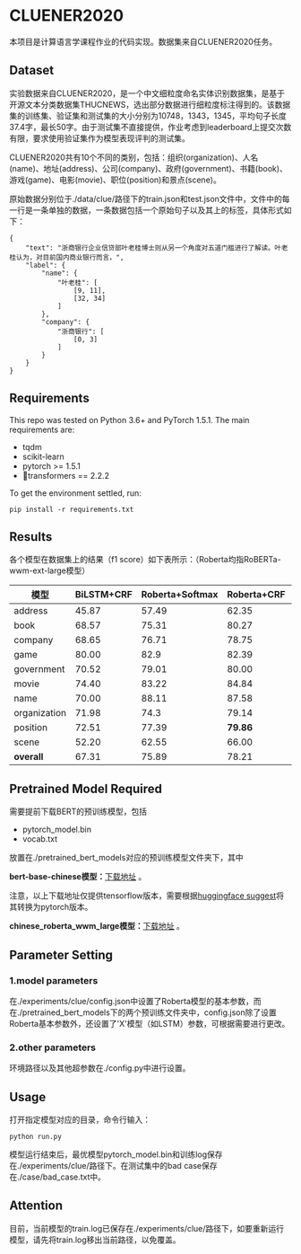 # CLUENER2020

本项目是计算语言学课程作业的代码实现。数据集来自CLUENER2020任务。

## Dataset

实验数据来自CLUENER2020，是一个中文细粒度命名实体识别数据集，是基于开源文本分类数据集THUCNEWS，选出部分数据进行细粒度标注得到的。该数据集的训练集、验证集和测试集的大小分别为10748，1343，1345，平均句子长度37.4字，最长50字。由于测试集不直接提供，作业考虑到leaderboard上提交次数有限，要求使用验证集作为模型表现评判的测试集。

CLUENER2020共有10个不同的类别，包括：组织(organization)、人名(name)、地址(address)、公司(company)、政府(government)、书籍(book)、游戏(game)、电影(movie)、职位(position)和景点(scene)。

原始数据分别位于./data/clue/路径下的train.json和test.json文件中，文件中的每一行是一条单独的数据，一条数据包括一个原始句子以及其上的标签，具体形式如下：

```
{
	"text": "浙商银行企业信贷部叶老桂博士则从另一个角度对五道门槛进行了解读。叶老桂认为，对目前国内商业银行而言，",
	"label": {
		"name": {
			"叶老桂": [
				[9, 11],
				[32, 34]
			]
		},
		"company": {
			"浙商银行": [
				[0, 3]
			]
		}
	}
}

```

## Requirements

This repo was tested on Python 3.6+ and PyTorch 1.5.1. The main requirements are:

- tqdm
- scikit-learn
- pytorch >= 1.5.1
- 🤗transformers == 2.2.2

To get the environment settled, run:

```
pip install -r requirements.txt
```

## Results

各个模型在数据集上的结果（f1 score）如下表所示：（Roberta均指RoBERTa-wwm-ext-large模型）

| 模型         | BiLSTM+CRF | Roberta+Softmax | Roberta+CRF | Roberta+BiLSTM+CRF |
| ------------ | ---------- | --------------- | ----------- | ------------------ |
| address      | 45.87      | 57.49           | 62.35       | **63.15**          |
| book         | 68.57      | 75.31           | 80.27       | **81.45**          |
| company      | 68.65      | 76.71           | 78.75       | **80.62**          |
| game         | 80.00      | 82.9            | 82.39       | **85.57**          |
| government   | 70.52      | 79.01           | 80.00       | 81.31              |
| movie        | 74.40      | 83.22           | 84.84       | **85.61**          |
| name         | 70.00      | 88.11           | 87.58       | **88.22**          |
| organization | 71.98      | 74.3            | 79.14       | **80.53**          |
| position     | 72.51      | 77.39           | **79.86**   | 78.82              |
| scene        | 52.20      | 62.55           | 66.00       | **72.86**          |
| **overall**  | 67.31      | 75.89           | 78.21       | **79.64**          |

## Pretrained Model Required

需要提前下载BERT的预训练模型，包括

- pytorch_model.bin
- vocab.txt

放置在./pretrained_bert_models对应的预训练模型文件夹下，其中

**bert-base-chinese模型：**[下载地址](https://storage.googleapis.com/bert_models/2018_11_03/chinese_L-12_H-768_A-12.zip) 。

注意，以上下载地址仅提供tensorflow版本，需要根据[huggingface suggest](https://huggingface.co/transformers/converting_tensorflow_models.html)将其转换为pytorch版本。

**chinese_roberta_wwm_large模型：**[下载地址](https://github.com/ymcui/Chinese-BERT-wwm#%E4%BD%BF%E7%94%A8%E5%BB%BA%E8%AE%AE) 。

## Parameter Setting

### 1.model parameters

在./experiments/clue/config.json中设置了Roberta模型的基本参数，而在./pretrained_bert_models下的两个预训练文件夹中，config.json除了设置Roberta基本参数外，还设置了'X'模型（如LSTM）参数，可根据需要进行更改。

### 2.other parameters

环境路径以及其他超参数在./config.py中进行设置。

## Usage

打开指定模型对应的目录，命令行输入：

```
python run.py
```

模型运行结束后，最优模型pytorch_model.bin和训练log保存在./experiments/clue/路径下。在测试集中的bad case保存在./case/bad_case.txt中。

## Attention

目前，当前模型的train.log已保存在./experiments/clue/路径下，如要重新运行模型，请先将train.log移出当前路径，以免覆盖。


